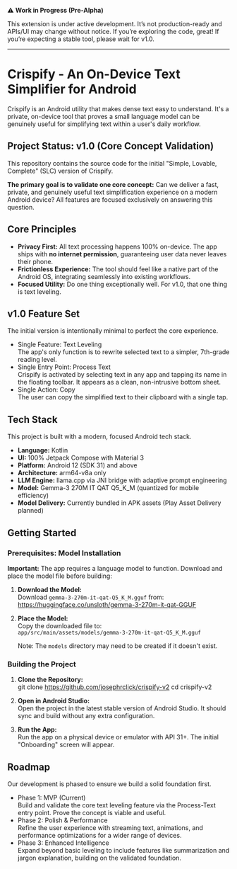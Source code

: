 ⚠️ **Work in Progress (Pre-Alpha)**

This extension is under active development. It’s not production-ready and APIs/UI may change without notice.
If you’re exploring the code, great! If you’re expecting a stable tool, please wait for v1.0.

---

# **Crispify \- An On-Device Text Simplifier for Android**

Crispify is an Android utility that makes dense text easy to understand. It's a private, on-device tool that proves a small language model can be genuinely useful for simplifying text within a user's daily workflow.

## **Project Status: v1.0 (Core Concept Validation)**

This repository contains the source code for the initial "Simple, Lovable, Complete" (SLC) version of Crispify.

**The primary goal is to validate one core concept:** Can we deliver a fast, private, and genuinely useful text simplification experience on a modern Android device? All features are focused exclusively on answering this question.

## **Core Principles**

* **Privacy First:** All text processing happens 100% on-device. The app ships with **no internet permission**, guaranteeing user data never leaves their phone.  
* **Frictionless Experience:** The tool should feel like a native part of the Android OS, integrating seamlessly into existing workflows.  
* **Focused Utility:** Do one thing exceptionally well. For v1.0, that one thing is text leveling.

## **v1.0 Feature Set**

The initial version is intentionally minimal to perfect the core experience.

* Single Feature: Text Leveling  
  The app's only function is to rewrite selected text to a simpler, 7th-grade reading level.  
* Single Entry Point: Process Text  
  Crispify is activated by selecting text in any app and tapping its name in the floating toolbar. It appears as a clean, non-intrusive bottom sheet.  
* Single Action: Copy  
  The user can copy the simplified text to their clipboard with a single tap.

## **Tech Stack**

This project is built with a modern, focused Android tech stack.

* **Language:** Kotlin  
* **UI:** 100% Jetpack Compose with Material 3  
* **Platform:** Android 12 (SDK 31\) and above  
* **Architecture:** arm64-v8a only  
* **LLM Engine:** llama.cpp via JNI bridge with adaptive prompt engineering
* **Model:** Gemma-3 270M IT QAT Q5_K_M (quantized for mobile efficiency)
* **Model Delivery:** Currently bundled in APK assets (Play Asset Delivery planned)

## **Getting Started**

### Prerequisites: Model Installation

**Important:** The app requires a language model to function. Download and place the model file before building:

1. **Download the Model:**  
   Download `gemma-3-270m-it-qat-Q5_K_M.gguf` from:  
   https://huggingface.co/unsloth/gemma-3-270m-it-qat-GGUF
   
2. **Place the Model:**  
   Copy the downloaded file to:  
   `app/src/main/assets/models/gemma-3-270m-it-qat-Q5_K_M.gguf`
   
   Note: The `models` directory may need to be created if it doesn't exist.

### Building the Project

1. **Clone the Repository:**  
   git clone https://github.com/josephrclick/crispify-v2
   cd crispify-v2

2. **Open in Android Studio:**  
   Open the project in the latest stable version of Android Studio. It should sync and build without any extra configuration. 
    
3. **Run the App:**  
   Run the app on a physical device or emulator with API 31+. The initial "Onboarding" screen will appear.

## **Roadmap**

Our development is phased to ensure we build a solid foundation first.

* Phase 1: MVP (Current)  
  Build and validate the core text leveling feature via the Process-Text entry point. Prove the concept is viable and useful.  
* Phase 2: Polish & Performance  
  Refine the user experience with streaming text, animations, and performance optimizations for a wider range of devices.  
* Phase 3: Enhanced Intelligence  
  Expand beyond basic leveling to include features like summarization and jargon explanation, building on the validated foundation.
